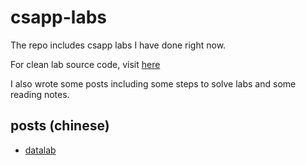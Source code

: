# csapp-labs

The repo includes csapp labs I have done right now.

For clean lab source code, visit [here](http://csapp.cs.cmu.edu/3e/labs.html)

I also wrote some posts including some steps to solve labs and some reading notes.

## posts (chinese)

- [datalab](https://lza852.com/posts/2021-08-14-csapp-1/)
